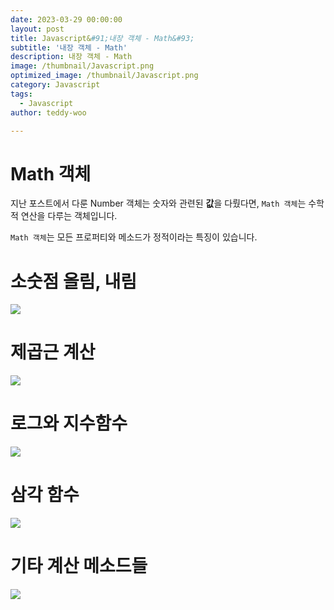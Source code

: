 ```yaml
---
date: 2023-03-29 00:00:00
layout: post
title: Javascript&#91;내장 객체 - Math&#93; 
subtitle: '내장 객체 - Math'
description: 내장 객체 - Math
image: /thumbnail/Javascript.png
optimized_image: /thumbnail/Javascript.png
category: Javascript
tags:
  - Javascript
author: teddy-woo

---
```


# Math 객체

지난 포스트에서 다룬 Number 객체는 숫자와 관련된 **값**을 다뤘다면, `Math 객체`는 수학적 연산을 다루는 객체입니다.

`Math 객체`는 모든 프로퍼티와 메소드가 정적이라는 특징이 있습니다.

# 소숫점 올림, 내림

![](https://velog.velcdn.com/images%2Fbami%2Fpost%2Fc76a63bf-de4a-4a46-8d55-d2971e70f4b2%2Fimage.png)

# 제곱근 계산

![](https://velog.velcdn.com/images%2Fbami%2Fpost%2Ff9978054-e2ae-451f-970c-ac26d308b970%2Fimage.png)

# 로그와 지수함수

![](https://velog.velcdn.com/images%2Fbami%2Fpost%2F7fdbc985-0794-4e9e-8287-ee3125ff3bde%2Fimage.png)

# 삼각 함수

![](https://velog.velcdn.com/images%2Fbami%2Fpost%2F56f5b7cc-7fdf-4c3a-aaf2-6f346b2ba877%2Fimage.png)

# 기타 계산 메소드들

![](https://velog.velcdn.com/images%2Fbami%2Fpost%2F4e714570-d585-4054-ac55-c57622a4c1fa%2Fimage.png)